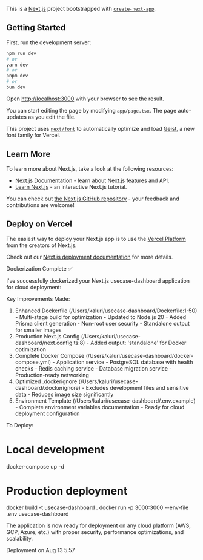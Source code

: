 This is a [Next.js](https://nextjs.org) project bootstrapped with [`create-next-app`](https://nextjs.org/docs/app/api-reference/cli/create-next-app).

## Getting Started


 First, run the development server:

```bash
npm run dev
# or
yarn dev
# or
pnpm dev
# or
bun dev 
```




Open [http://localhost:3000](http://localhost:3000) with your browser to see the result.

You can start editing the page by modifying `app/page.tsx`. The page auto-updates as you edit the file.

This project uses [`next/font`](https://nextjs.org/docs/app/building-your-application/optimizing/fonts) to automatically optimize and load [Geist](https://vercel.com/font), a new font family for Vercel.

## Learn More

To learn more about Next.js, take a look at the following resources:

- [Next.js Documentation](https://nextjs.org/docs) - learn about Next.js features and API.
- [Learn Next.js](https://nextjs.org/learn) - an interactive Next.js tutorial.

You can check out [the Next.js GitHub repository](https://github.com/vercel/next.js) - your feedback and contributions are welcome!

## Deploy on Vercel

The easiest way to deploy your Next.js app is to use the [Vercel Platform](https://vercel.com/new?utm_medium=default-template&filter=next.js&utm_source=create-next-app&utm_campaign=create-next-app-readme) from the creators of Next.js.

Check out our [Next.js deployment documentation](https://nextjs.org/docs/app/building-your-application/deploying) for more details.


Dockerization Complete ✅

  I've successfully dockerized your Next.js usecase-dashboard
  application for cloud deployment:

  Key Improvements Made:

  1. Enhanced Dockerfile
  (/Users/kaluri/usecase-dashboard/Dockerfile:1-50)
    - Multi-stage build for optimization
    - Updated to Node.js 20
    - Added Prisma client generation
    - Non-root user security
    - Standalone output for smaller images
  2. Production Next.js Config
  (/Users/kaluri/usecase-dashboard/next.config.ts:8)
    - Added output: 'standalone' for Docker optimization
  3. Complete Docker Compose
  (/Users/kaluri/usecase-dashboard/docker-compose.yml)
    - Application service
    - PostgreSQL database with health checks
    - Redis caching service
    - Database migration service
    - Production-ready networking
  4. Optimized .dockerignore
  (/Users/kaluri/usecase-dashboard/.dockerignore)
    - Excludes development files and sensitive data
    - Reduces image size significantly
  5. Environment Template
  (/Users/kaluri/usecase-dashboard/.env.example)
    - Complete environment variables documentation
    - Ready for cloud deployment configuration

  To Deploy:

  # Local development
  docker-compose up -d

  # Production deployment
  docker build -t usecase-dashboard .
  docker run -p 3000:3000 --env-file .env usecase-dashboard

  The application is now ready for deployment on any cloud
  platform (AWS, GCP, Azure, etc.) with proper security,
  performance optimizations, and scalability.

Deployment on Aug 13 5.57
